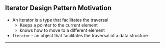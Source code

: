 ## Iterator Design Pattern Motivation
- An iterator is a type that facilitates the traversal
  - Keeps a pointer to the current element
  - knows how to move to a different element
- `Iterator` - an object that facilitates the traversal of a data structure 
---